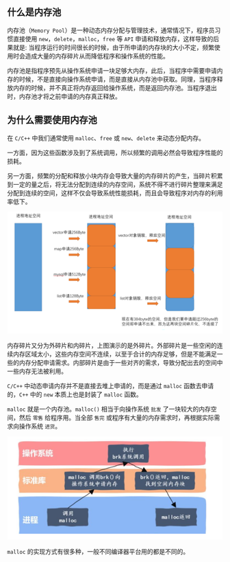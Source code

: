 ## 什么是内存池

内存池（`Memory Pool`）是一种动态内存分配与管理技术，通常情况下，程序员习惯直接使用 `new`，`delete`，`malloc`，`free` 等 `API` 申请和释放内存，这样导致的后果就是: 当程序运行的时间很长的时候，由于所申请的内存块的大小不定，频繁使用时会造成大量的内存碎片从而降低程序和操作系统的性能。

内存池是指程序预先从操作系统申请一块足够大内存，此后，当程序中需要申请内存的时候，不是直接向操作系统申请，而是直接从内存池中获取。同理，当程序释放内存的时候，并不真正将内存返回给操作系统，而是返回内存池。当程序退出时，内存池才将之前申请的内存真正释放。

## 为什么需要使用内存池

在 `C/C++` 中我们通常使用 `malloc`、`free` 或 `new`、`delete` 来动态分配内存。

一方面，因为这些函数涉及到了系统调用，所以频繁的调用必然会导致程序性能的损耗。

另一方面，频繁的分配和释放小块内存会导致大量的内存碎片的产生，当碎片积累到一定的量之后，将无法分配到连续的内存空间，系统不得不进行碎片整理来满足分配到连续的空间，这样不仅会导致系统性能损耗，而且会导致程序对内存的利用率低下。

![001](../image/001.png)

内存碎片又分为外碎片和内碎片，上图演示的是外碎片。外部碎片是一些空闲的连续内存区域太小，这些内存空间不连续，以至于合计的内存足够，但是不能满足一些的内存分配申请需求。内部碎片是由于一些对齐的需求，导致分配出去的空间中一些内存无法被利用。

`C/C++` 中动态申请内存并不是直接去堆上申请的，而是通过 `malloc` 函数去申请的，`C++` 中的 `new` 本质上也是封装了 `malloc` 函数。

`malloc` 就是一个内存池。`malloc()` 相当于向操作系统 `批发` 了一块较大的内存空间，然后 `零售` 给程序用。当全部 `售完` 或程序有大量的内存需求时，再根据实际需求向操作系统 `进货`。

![002](../image/002.png)

`malloc` 的实现方式有很多种，一般不同编译器平台用的都是不同的。
